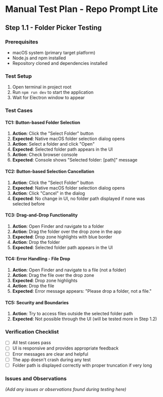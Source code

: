 # Manual Test Plan - Repo Prompt Lite

## Step 1.1 - Folder Picker Testing

### Prerequisites
- macOS system (primary target platform)
- Node.js and npm installed
- Repository cloned and dependencies installed

### Test Setup
1. Open terminal in project root
2. Run `npm run dev` to start the application
3. Wait for Electron window to appear

### Test Cases

#### TC1: Button-based Folder Selection
1. **Action**: Click the "Select Folder" button
2. **Expected**: Native macOS folder selection dialog opens
3. **Action**: Select a folder and click "Open"
4. **Expected**: Selected folder path appears in the UI
5. **Action**: Check browser console
6. **Expected**: Console shows "Selected folder: [path]" message

#### TC2: Button-based Selection Cancellation
1. **Action**: Click the "Select Folder" button
2. **Expected**: Native macOS folder selection dialog opens
3. **Action**: Click "Cancel" in the dialog
4. **Expected**: No change in UI, no folder path displayed if none was selected before

#### TC3: Drag-and-Drop Functionality
1. **Action**: Open Finder and navigate to a folder
2. **Action**: Drag the folder over the drop zone in the app
3. **Expected**: Drop zone highlights with blue border
4. **Action**: Drop the folder
5. **Expected**: Selected folder path appears in the UI

#### TC4: Error Handling - File Drop
1. **Action**: Open Finder and navigate to a file (not a folder)
2. **Action**: Drag the file over the drop zone
3. **Expected**: Drop zone highlights
4. **Action**: Drop the file
5. **Expected**: Error message appears: "Please drop a folder, not a file."

#### TC5: Security and Boundaries
1. **Action**: Try to access files outside the selected folder path
2. **Expected**: Not possible through the UI (will be tested more in Step 1.2)

### Verification Checklist
- [ ] All test cases pass
- [ ] UI is responsive and provides appropriate feedback
- [ ] Error messages are clear and helpful
- [ ] The app doesn't crash during any test
- [ ] Folder path is displayed correctly with proper truncation if very long

### Issues and Observations
*(Add any issues or observations found during testing here)* 